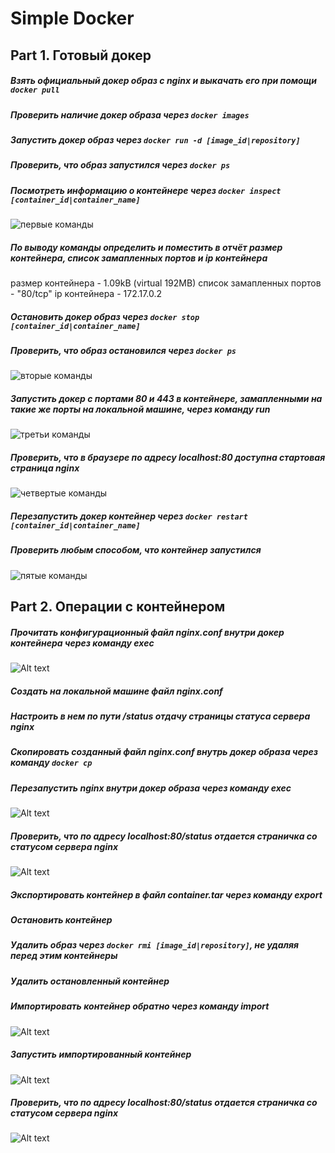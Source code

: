 # Simple Docker

## Part 1. Готовый докер

##### Взять официальный докер образ с **nginx** и выкачать его при помощи `docker pull`
##### Проверить наличие докер образа через `docker images`
##### Запустить докер образ через `docker run -d [image_id|repository]`
##### Проверить, что образ запустился через `docker ps`
##### Посмотреть информацию о контейнере через `docker inspect [container_id|container_name]`

![первые команды](images/1-1.png)

##### По выводу команды определить и поместить в отчёт размер контейнера, список замапленных портов и ip контейнера

размер контейнера - 1.09kB (virtual 192MB)
список замапленных портов - "80/tcp"
ip контейнера - 172.17.0.2

##### Остановить докер образ через `docker stop [container_id|container_name]`
##### Проверить, что образ остановился через `docker ps`

![вторые команды](images/1_2.png)

##### Запустить докер с портами 80 и 443 в контейнере, замапленными на такие же порты на локальной машине, через команду *run*

![третьи команды](images/1_3.png)

##### Проверить, что в браузере по адресу *localhost:80* доступна стартовая страница **nginx**

![четвертые команды](images/1_4.png)

##### Перезапустить докер контейнер через `docker restart [container_id|container_name]`
##### Проверить любым способом, что контейнер запустился
![пятые команды](images/1_5.png)



## Part 2. Операции с контейнером

##### Прочитать конфигурационный файл *nginx.conf* внутри докер контейнера через команду *exec*

![Alt text](images/2_1.png)

##### Создать на локальной машине файл *nginx.conf*
##### Настроить в нем по пути */status* отдачу страницы статуса сервера **nginx**
##### Скопировать созданный файл *nginx.conf* внутрь докер образа через команду `docker cp`
##### Перезапустить **nginx** внутри докер образа через команду *exec*

![Alt text](images/2_2.png)

##### Проверить, что по адресу *localhost:80/status* отдается страничка со статусом сервера **nginx**

![Alt text](images/2_3.png)

##### Экспортировать контейнер в файл *container.tar* через команду *export*

##### Остановить контейнер
##### Удалить образ через `docker rmi [image_id|repository]`, не удаляя перед этим контейнеры
##### Удалить остановленный контейнер
##### Импортировать контейнер обратно через команду *import*

![Alt text](images/2_4.png)

##### Запустить импортированный контейнер

![Alt text](images/2_5.png)

##### Проверить, что по адресу *localhost:80/status* отдается страничка со статусом сервера **nginx**

![Alt text](images/2_6.png)


